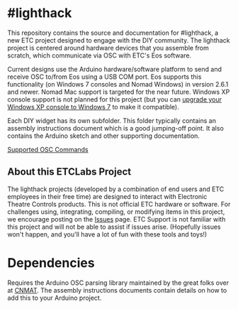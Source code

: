 # #lighthack
This repository contains the source and documentation for #lighthack, a new ETC project designed to engage with the DIY community. The lighthack project is centered around hardware devices that you assemble from scratch, which communicate via OSC with ETC's Eos software.

Current designs use the Arduino hardware/software platform to send and receive OSC to/from Eos using a USB COM port. Eos supports this functionality (on Windows 7 consoles and Nomad Windows) in version 2.6.1 and newer. Nomad Mac support is targeted for the near future. Windows XP console support is not planned for this project (but you can [upgrade your Windows XP console to Windows 7](http://www.etcconnect.com/Support/Articles/Windows-7-Upgrade-Eligibility.aspx) to make it compatible).

Each DIY widget has its own subfolder. This folder typically contains an assembly instructions document which is a good jumping-off point. It also contains the Arduino sketch and other supporting documentation.

[Supported OSC Commands](https://github.com/ETCLabs/EosSyncLib/blob/master/Supported%20OSC%20Commands.pdf)

## About this ETCLabs Project
The lighthack projects (developed by a combination of end users and ETC employees in their free time) are designed to interact with Electronic Theatre Controls products. This is not official ETC hardware or software. For challenges using, integrating, compiling, or modifying items in this project, we encourage posting on the [Issues](https://github.com/ETCLabs/lighthack/issues) page. ETC Support is not familiar with this project and will not be able to assist if issues arise. (Hopefully issues won't happen, and you'll have a lot of fun with these tools and toys!)

# Dependencies
Requires the Arduino OSC parsing library maintained by the great folks over at [CNMAT](https://github.com/CNMAT/OSC). The assembly instructions documents contain details on how to add this to your Arduino project.
